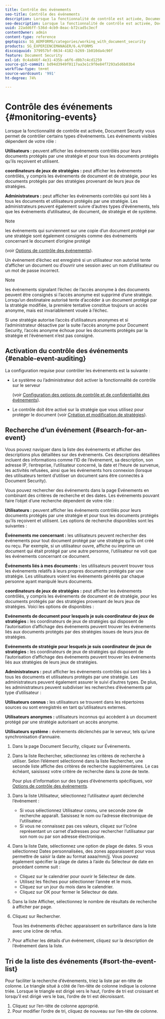 ```yaml
---
title: Contrôle des événements
seo-title: Contrôle des événements
description: Lorsque la fonctionnalité de contrôle est activée, Document Security vous permet de contrôler certains types d’événements. Vous pouvez aisément effectuer des recherches dans la liste des événements et trier celle-ci à l’aide de la sécurité des documents.
seo-description: Lorsque la fonctionnalité de contrôle est activée, Document Security vous permet de contrôler certains types d’événements. Vous pouvez aisément effectuer des recherches dans la liste des événements et trier celle-ci à l’aide de la sécurité des documents.
uuid: 22add6ff-536d-4cb9-8eac-b72cad5c3ecf
contentOwner: admin
content-type: reference
geptopics: SG_AEMFORMS/categories/working_with_document_security
products: SG_EXPERIENCEMANAGER/6.4/FORMS
discoiquuid: 379957bf-0634-4182-b269-1b010da4c90f
feature: Document Security
exl-id: 0c4a846f-4e31-435b-a6f6-d0b7c4cd1259
source-git-commit: bd94d3949f0117aa3e1c9f0e84f7293a5d6b03b4
workflow-type: tm+mt
source-wordcount: '991'
ht-degree: 74%

---
```


# Contrôle des événements {#monitoring-events}

Lorsque la fonctionnalité de contrôle est activée, Document Security vous permet de contrôler certains types d’événements. Les événements visibles dépendent de votre rôle :

**Utilisateurs :** peuvent afficher les événements contrôlés pour leurs documents protégés par une stratégie et pour tous les documents protégés qu’ils reçoivent et utilisent.

**coordinateurs de jeux de stratégies :** peut afficher les événements contrôlés, y compris les événements de document et de stratégie, pour les documents protégés par des stratégies provenant de leurs jeux de stratégies.

**Administrateurs :** peut afficher les événements contrôlés qui sont liés à tous les documents et utilisateurs protégés par une stratégie. Les administrateurs peuvent également suivre d’autres types d’événements, tels que les événements d’utilisateur, de document, de stratégie et de système.

>[!NOTE]
>
>les événements qui surviennent sur une copie d’un document protégé par une stratégie sont également consignés comme des événements concernant le document d’origine protégé

(voir [Options de contrôle des événements](/help/forms/using/admin-help/configuring-client-server-options.md#event-auditing-options)).

Un événement d’échec est enregistré si un utilisateur non autorisé tente d’afficher un document ou d’ouvrir une session avec un nom d’utilisateur ou un mot de passe incorrect.

>[!NOTE]
>
>les événements signalant l’échec de l’accès anonyme à des documents peuvent être consignés si l’accès anonyme est supprimé d’une stratégie. Lorsqu’un destinataire autorisé tente d’accéder à un document protégé par la stratégie modifiée, la première tentative constitue toujours un accès anonyme, mais est invariablement vouée à l’échec.

Si une stratégie autorise l’accès d’utilisateurs anonymes et si l’administrateur désactive par la suite l’accès anonyme pour Document Security, l’accès anonyme échoue pour les documents protégés par la stratégie et l’événement n’est pas consigné.

## Activation du contrôle des événements {#enable-event-auditing}

La configuration requise pour contrôler les événements est la suivante :

* Le système ou l’administrateur doit activer la fonctionnalité de contrôle sur le serveur

   (voir [Configuration des options de contrôle et de confidentialité des événements](/help/forms/using/admin-help/configuring-client-server-options.md#configuring-event-auditing-and-privacy-settings)).

* Le contrôle doit être activé sur la stratégie que vous utilisez pour protéger le document (voir [Création et modification de stratégies](/help/forms/using/admin-help/creating-policies.md#creating-and-editing-policies)).

## Recherche d’un événement  {#search-for-an-event}

Vous pouvez naviguer dans la liste des événements et afficher des descriptions plus détaillées sur des événements. Ces descriptions détaillées incluent des informations comme l’ID de l’événement, sa description, son adresse IP, l’entreprise, l’utilisateur concerné, la date et l’heure de survenue, les activités refusées, ainsi que les événements hors connexion (lorsque des utilisateurs tentent d’utiliser un document sans être connectés à Document Security).

Vous pouvez rechercher des événements dans la page Evénements en combinant des critères de recherche et des dates. Les événements pouvant faire l’objet d’une recherche dépendent de votre rôle :

**Utilisateurs :** peuvent afficher les événements contrôlés pour leurs documents protégés par une stratégie et pour tous les documents protégés qu’ils reçoivent et utilisent. Les options de recherche disponibles sont les suivantes :

**Événements me concernant :**  les utilisateurs peuvent rechercher des événements pour tout document protégé par une stratégie qu’ils ont créé ou reçu. Par exemple, si un utilisateur ouvre, affiche ou imprime un document qui était protégé par une autre personne, l’utilisateur ne voit que les événements concernant ce document.

**Événements liés à mes documents :** les utilisateurs peuvent trouver tous les événements relatifs à leurs propres documents protégés par une stratégie. Les utilisateurs voient les événements générés par chaque personne ayant manipulé leurs documents.

**coordinateurs de jeux de stratégies :** peut afficher les événements contrôlés, y compris les événements de document et de stratégie, pour les documents protégés par des stratégies provenant de leurs jeux de stratégies. Voici les options de disponibles :

**Evénements de document pour lesquels je suis coordinateur de jeux de stratégies :**  les coordinateurs de jeux de stratégies qui disposent de l’autorisation d’affichage des événements peuvent trouver les événements liés aux documents protégés par des stratégies issues de leurs jeux de stratégies.

**Evénements de stratégie pour lesquels je suis coordinateur de jeux de stratégies :**  les coordinateurs de jeux de stratégies qui disposent de l’autorisation d’affichage des événements peuvent trouver les événements liés aux stratégies de leurs jeux de stratégies.

**Administrateurs :** peut afficher les événements contrôlés qui sont liés à tous les documents et utilisateurs protégés par une stratégie. Les administrateurs peuvent également assurer le suivi d’autres types. De plus, les administrateurs peuvent subdiviser les recherches d’événements par type d’utilisateur :

**Utilisateurs connus :** les utilisateurs se trouvent dans les répertoires sources ou sont enregistrés en tant qu’utilisateurs externes.

**Utilisateurs anonymes :** utilisateurs inconnus qui accèdent à un document protégé par une stratégie autorisant un accès anonyme.

**Utilisateurs système :** événements déclenchés par le serveur, tels qu’une synchronisation d’annuaire.

1. Dans la page Document Security, cliquez sur Événements.
1. Dans la liste Rechercher, sélectionnez les critères de recherche à utiliser. Selon l’élément sélectionné dans la liste Rechercher, une seconde liste affiche des critères de recherche supplémentaires. Le cas échéant, saisissez votre critère de recherche dans la zone de texte.

   Pour plus d’information sur des types d’événements spécifiques, voir [Options de contrôle des événements](/help/forms/using/admin-help/configuring-client-server-options.md#event-auditing-options).

1. Dans la liste Utilisateur, sélectionnez l’utilisateur ayant déclenché l’événement :

   * Si vous sélectionnez Utilisateur connu, une seconde zone de recherche apparaît. Saisissez le nom ou l’adresse électronique de l’utilisateur.
   * Si vous ne connaissez pas ces valeurs, cliquez sur l’icône représentant un carnet d’adresses pour rechercher l’utilisateur par son nom ou par son adresse électronique.

1. Dans la liste Date, sélectionnez une option de plage de dates. Si vous sélectionnez Dates personnalisées, des zones apparaissent pour vous permettre de saisir la date au format aaaa/mm/jj. Vous pouvez également spécifier la plage de dates à l’aide du Sélecteur de date en procédant comme suit :

   * Cliquez sur le calendrier pour ouvrir le Sélecteur de date.
   * Utilisez les flèches pour sélectionner l’année et le mois.
   * Cliquez sur un jour du mois dans le calendrier.
   * Cliquez sur OK pour fermer le Sélecteur de date.

1. Dans la liste Afficher, sélectionnez le nombre de résultats de recherche à afficher par page.
1. Cliquez sur Rechercher.

   Tous les événements d’échec apparaissent en surbrillance dans la liste avec une icône de refus.

1. Pour afficher les détails d’un événement, cliquez sur la description de l’événement dans la liste.

## Tri de la liste des événements  {#sort-the-event-list}

Pour faciliter la recherche d’événements, triez la liste par en-tête de colonne. Le triangle situé à côté de l’en-tête de colonne indique la colonne triée. Lorsque le triangle est dirigé vers le haut, l’ordre de tri est croissant et lorsqu’il est dirigé vers le bas, l’ordre de tri est décroissant.

1. Cliquez sur l’en-tête de colonne approprié.
1. Pour modifier l’ordre de tri, cliquez de nouveau sur l’en-tête de colonne.
